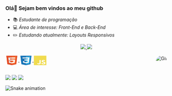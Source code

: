 ### Olá👋 Sejam bem vindos ao meu github  

- 📚 _Estudante de programação_
- 💻 _Área de interesse: Front-End e Back-End_
- ✏️ _Estudando atualmente: Layouts Responsivos_ 

<div align="center">
  <a href="https://github.com/alexcsales">
  <img height="165em" src="https://github-readme-stats.vercel.app/api?username=alexcsales&show_icons=true&theme=github_dark&include_all_commits=true&count_private=true"/>
  <img height="165em" src="https://github-readme-stats.vercel.app/api/top-langs/?username=alexcsales&layout=compact&langs_count=7&theme=github_dark"/>
</div>
<div style="display: inline_block"><br>
  <img align="center" alt="HTML" height="30" width="40" src="https://raw.githubusercontent.com/devicons/devicon/master/icons/html5/html5-original.svg">
  <img align="center" alt="CSS" height="30" width="40" src="https://raw.githubusercontent.com/devicons/devicon/master/icons/css3/css3-original.svg">
  <img align="center" alt="Js" height="30" width="40" src="https://raw.githubusercontent.com/devicons/devicon/master/icons/javascript/javascript-plain.svg">
  <img align="right" alt="Gif" height="150" style="border-radius:50px;" src="https://cdn.discordapp.com/attachments/938625031397855306/938756283371249674/Untitled_design_2.gif">
</div>
</div>
  
  ##
 
<div> 
  <a href = "mailto:alexcsalesdev@gmail.com"><img src="https://img.shields.io/badge/-Gmail-%23333?style=for-the-badge&logo=gmail&logoColor=white" target="_blank"></a>
  <a href="https://www.linkedin.com/in/alexsales-dev/" target="_blank"><img src="https://img.shields.io/badge/-LinkedIn-%230077B5?style=for-the-badge&logo=linkedin&logoColor=white" target="_blank"></a>
  <a href="https://www.instagram.com/alexxcsales/" target="_blank"><img src="https://img.shields.io/badge/-Instagram-%23E4405F?style=for-the-badge&logo=instagram&logoColor=white" target="_blank"></a>
  
  ![Snake animation](https://github.com/alexcsales/alexcsales/blob/output/github-contribution-grid-snake.svg)
  
<div>
